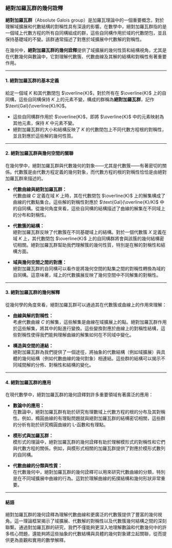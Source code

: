 ### **絕對加羅瓦群的幾何詮釋**

**絕對加羅瓦群**（Absolute Galois group）是加羅瓦理論中的一個重要概念，對於理解域擴展和代數結構的對稱性具有深遠的影響。在數學中，絕對加羅瓦群指的是一個域上代數方程的所有自同構組成的群，這些自同構作用於域的代數閉包，並且保持基礎域的不變。該群通常描述了對應於域擴展中代數解的對稱性。

在幾何中，**絕對加羅瓦群的幾何詮釋**提供了域擴展的幾何性質和結構視角，尤其是在代數幾何與數論中，它對理解代數簇、代數曲線及其解的結構和對稱性有著重要作用。

---

#### **1. 絕對加羅瓦群的基本定義**

給定一個域 $K$ 和其代數閉包 $\overline{K}$，對於所有在 $\overline{K}$ 上的自同構，這些自同構保持 $K$ 上的元素不變，構成的群稱為**絕對加羅瓦群**，記作 $\text{Gal}(\overline{K}/K)$。

- 這些自同構群作用於 $\overline{K}$，即將 $\overline{K}$ 中的元素映射為其他元素，保持 $K$ 中元素不變。
- 絕對加羅瓦群的大小和結構反映了 $K$ 的代數閉包上不同代數方程根的對稱性，並且對應於這些解的幾何性質。

---

#### **2. 絕對加羅瓦群與幾何空間的關聯**

在幾何學中，絕對加羅瓦群與代數幾何的對象——尤其是代數簇——有著密切的關係。代數簇是由代數方程定義的幾何對象，而代數方程的根的對稱性恰恰是由絕對加羅瓦群來描述的。

- **代數曲線與絕對加羅瓦群：**  
  代數曲線 $C$ 定義在域 $K$ 上時，其在代數閉包 $\overline{K}$ 上的解集構成了曲線的代數點集合。這些解的對稱性對應於 $\text{Gal}(\overline{K}/K)$ 中的自同構。從幾何角度來看，這些自同構的結構描述了曲線的解集在不同域上的分布和對稱性。

- **代數簇的結構：**  
  絕對加羅瓦群反映了代數簇在不同基礎域上的結構。對於一個代數簇 $X$ 定義在域 $K$ 上，其代數閉包 $\overline{K}$ 上的自同構群將會與該簇的幾何結構密切相關。絕對加羅瓦群幫助我們理解簇的幾何性質，特別是在解的對稱性和結構方面。

- **域與幾何空間之間的對應：**  
  絕對加羅瓦群的自同構可以看作是將幾何空間的點集之間的對稱性轉換為域的自同構。這意味著，域上的代數擴展反映了幾何空間中不同解集的對稱性。

---

#### **3. 絕對加羅瓦群的幾何解釋**

從幾何學的角度來看，絕對加羅瓦群可以通過其在代數簇或曲線上的作用來理解：

- **曲線與解的對稱性：**  
  考慮代數曲線 $C$ 的解集，這些解集是曲線在域擴展上的點。絕對加羅瓦群作用於這些解集，將其中的點進行變換。這些變換對應於曲線上的對稱性結構，這些對稱性使得我們能夠理解曲線的解集如何在不同域中變化。

- **構造與空間的連結：**  
  絕對加羅瓦群為我們提供了一個途徑，將抽象的代數結構（例如域擴展）與具體的幾何結構（例如代數曲線的幾何對象）相連結。這些群的結構可以揭示不同域間解的分佈、對稱性和結構的變化。

---

#### **4. 絕對加羅瓦群的應用**

在現代數學中，絕對加羅瓦群的幾何詮釋對許多重要領域有著廣泛的應用：

- **數論中的應用：**  
  在數論中，絕對加羅瓦群有助於研究有理數域上代數方程的根的分布及其對稱性。例如，橢圓曲線的有理點問題就與絕對加羅瓦群的結構密切相關，這些群的分析有助於研究橢圓曲線的 L-函數和有理點。

- **模形式與加羅瓦群：**  
  模形式的理論中，絕對加羅瓦群的幾何詮釋有助於理解模形式的對稱性和它們與代數方程的關係。例如，與模形式相關的加羅瓦群提供了對應於模形式數列的自同構。

- **代數曲線的分類與性質：**  
  在代數幾何中，絕對加羅瓦群的幾何詮釋可以用來研究代數曲線的分類，特別是在不同域擴展中曲線的行為。這對於理解曲線的拓撲結構和幾何形狀非常重要。

---

#### **結語**

絕對加羅瓦群的幾何詮釋為理解代數曲線和更廣泛的代數簇提供了豐富的幾何視角。這一理論框架揭示了域擴展、代數解的對稱性以及代數簇幾何結構之間的深刻聯繫。通過對加羅瓦群的研究，我們不僅能夠更深入地理解數論和代數幾何中的許多核心問題，還能夠將這些抽象的代數結構與具體的幾何對象建立起關聯，從而提供更為直觀和實用的數學解釋。